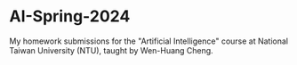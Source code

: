 # AI-Spring-2024
My homework submissions for the "Artificial Intelligence" course at National Taiwan University (NTU), taught by Wen-Huang Cheng.
